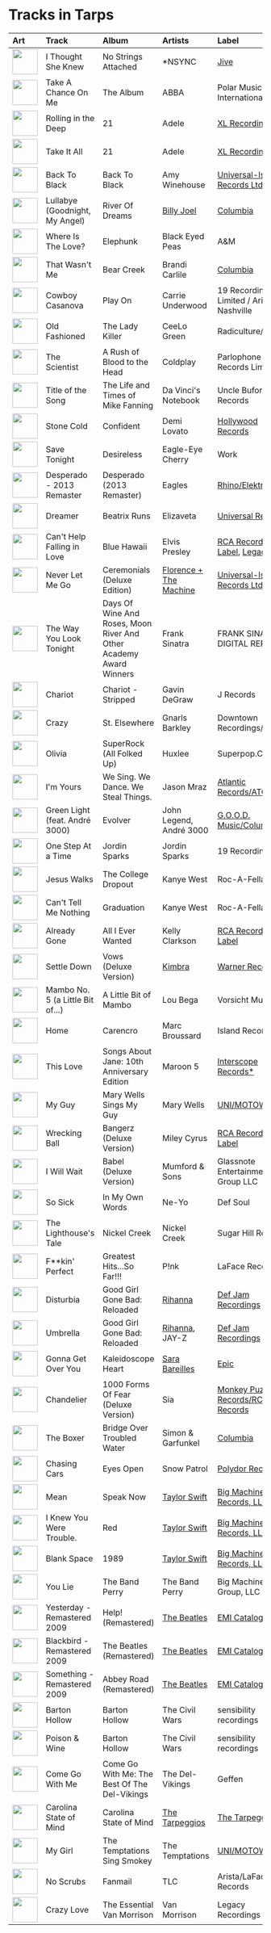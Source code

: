 # Tracks in Tarps

| Art                                                                                              | Track                            | Album                                                              | Artists                                                        | Label                                                                              | 💚   | 🔗                                                          |
|:-------------------------------------------------------------------------------------------------|:---------------------------------|:-------------------------------------------------------------------|:---------------------------------------------------------------|:-----------------------------------------------------------------------------------|:----|:-----------------------------------------------------------|
| <img src="https://i.scdn.co/image/ab67616d0000b273a6cb8fab778e1efc406a5909" alt="" width="50" /> | I Thought She Knew               | No Strings Attached                                                | *NSYNC                                                         | [Jive](../labels/jive.md)                                                          | 💚   | [🔗](https://open.spotify.com/track/0b4u7IhBY61kSmS8wVIPYg) |
| <img src="https://i.scdn.co/image/ab67616d0000b2736f705bef76c1d861c4d51d8c" alt="" width="50" /> | Take A Chance On Me              | The Album                                                          | ABBA                                                           | Polar Music International AB                                                       |     | [🔗](https://open.spotify.com/track/5BckPAYcKEJuYs1eV1BHHe) |
| <img src="https://i.scdn.co/image/ab67616d0000b2732118bf9b198b05a95ded6300" alt="" width="50" /> | Rolling in the Deep              | 21                                                                 | Adele                                                          | [XL Recordings](../labels/xl_recordings.md)                                        |     | [🔗](https://open.spotify.com/track/1c8gk2PeTE04A1pIDH9YMk) |
| <img src="https://i.scdn.co/image/ab67616d0000b2732118bf9b198b05a95ded6300" alt="" width="50" /> | Take It All                      | 21                                                                 | Adele                                                          | [XL Recordings](../labels/xl_recordings.md)                                        | 💚   | [🔗](https://open.spotify.com/track/08YJEcxGtYXwCGqXMZDiyQ) |
| <img src="https://i.scdn.co/image/ab67616d0000b2738f52f321140e4a76ea720c52" alt="" width="50" /> | Back To Black                    | Back To Black                                                      | Amy Winehouse                                                  | [Universal-Island Records Ltd.](../labels/universal_island_records_ltd_.md)        | 💚   | [🔗](https://open.spotify.com/track/30FURVTCpbKyykjSEQzGkH) |
| <img src="https://i.scdn.co/image/ab67616d0000b273d81c87cd4fa07351a5d14a71" alt="" width="50" /> | Lullabye (Goodnight, My Angel)   | River Of Dreams                                                    | [Billy Joel](../artists/billy_joel.md)                         | [Columbia](../labels/columbia.md)                                                  | 💚   | [🔗](https://open.spotify.com/track/4cURHmiuYii52BVbhrGbv0) |
| <img src="https://i.scdn.co/image/ab67616d0000b27329a42ba069a854c9078377b4" alt="" width="50" /> | Where Is The Love?               | Elephunk                                                           | Black Eyed Peas                                                | A&M                                                                                | 💚   | [🔗](https://open.spotify.com/track/0xmjwnQ3FNE6HuWCt2nHdZ) |
| <img src="https://i.scdn.co/image/ab67616d0000b273f5aac98410fb9e64e29827d4" alt="" width="50" /> | That Wasn't Me                   | Bear Creek                                                         | Brandi Carlile                                                 | [Columbia](../labels/columbia.md)                                                  |     | [🔗](https://open.spotify.com/track/6iqAJh3X8bf94eo4reme5L) |
| <img src="https://i.scdn.co/image/ab67616d0000b27303668e3f13559554eca8ccc6" alt="" width="50" /> | Cowboy Casanova                  | Play On                                                            | Carrie Underwood                                               | 19 Recordings Limited / Arista Nashville                                           | 💚   | [🔗](https://open.spotify.com/track/6OqdF0vHI9xkqswI7EK0cD) |
| <img src="https://i.scdn.co/image/ab67616d0000b2736f50b3400595b123a916e0dc" alt="" width="50" /> | Old Fashioned                    | The Lady Killer                                                    | CeeLo Green                                                    | Radiculture/Elektra                                                                | 💚   | [🔗](https://open.spotify.com/track/3lVoGZoKXQUElnJbU668Jf) |
| <img src="https://i.scdn.co/image/ab67616d0000b273de09e02aa7febf30b7c02d82" alt="" width="50" /> | The Scientist                    | A Rush of Blood to the Head                                        | Coldplay                                                       | Parlophone Records Limited                                                         | 💚   | [🔗](https://open.spotify.com/track/75JFxkI2RXiU7L9VXzMkle) |
| <img src="https://i.scdn.co/image/ab67616d0000b27314ed51ab46ef0765182bb8a0" alt="" width="50" /> | Title of the Song                | The Life and Times of Mike Fanning                                 | Da Vinci's Notebook                                            | Uncle Buford Records                                                               |     | [🔗](https://open.spotify.com/track/7gy5okcNSFHjSDv4b6jt5g) |
| <img src="https://i.scdn.co/image/ab67616d0000b273ed164cf1c10f028e8f528784" alt="" width="50" /> | Stone Cold                       | Confident                                                          | Demi Lovato                                                    | [Hollywood Records](../labels/hollywood_records.md)                                | 💚   | [🔗](https://open.spotify.com/track/3by8IfnW9dZ2t4pZw1WVxz) |
| <img src="https://i.scdn.co/image/ab67616d0000b273aacc6949864aa4c1073d3060" alt="" width="50" /> | Save Tonight                     | Desireless                                                         | Eagle-Eye Cherry                                               | Work                                                                               |     | [🔗](https://open.spotify.com/track/1t2Hq2WIBcZINOEnK6mdJG) |
| <img src="https://i.scdn.co/image/ab67616d0000b2732d73b1bb77cee09f0278be04" alt="" width="50" /> | Desperado - 2013 Remaster        | Desperado (2013 Remaster)                                          | Eagles                                                         | [Rhino/Elektra](../labels/elektra.md)                                              | 💚   | [🔗](https://open.spotify.com/track/2TjnCxxQRYn56Ye8gkUKiW) |
| <img src="https://i.scdn.co/image/ab67616d0000b273156f329b3c2b3ce752d9e614" alt="" width="50" /> | Dreamer                          | Beatrix Runs                                                       | Elizaveta                                                      | [Universal Records](../labels/universal_music_llc.md)                              | 💚   | [🔗](https://open.spotify.com/track/6Rod4YnyLthZqnvInGlPKI) |
| <img src="https://i.scdn.co/image/ab67616d0000b273f96cefb0197694ad440c3314" alt="" width="50" /> | Can't Help Falling in Love       | Blue Hawaii                                                        | Elvis Presley                                                  | [RCA Records Label](../labels/rca_records_label.md), [Legacy](../labels/legacy.md) |     | [🔗](https://open.spotify.com/track/44AyOl4qVkzS48vBsbNXaC) |
| <img src="https://i.scdn.co/image/ab67616d0000b273527d94ecf554774fc313bf48" alt="" width="50" /> | Never Let Me Go                  | Ceremonials (Deluxe Edition)                                       | [Florence + The Machine](../artists/florence___the_machine.md) | [Universal-Island Records Ltd.](../labels/universal_island_records_ltd_.md)        | 💚   | [🔗](https://open.spotify.com/track/6cC9RY7MoUx5z3aHjDTNI6) |
| <img src="https://i.scdn.co/image/ab67616d0000b273ff0dae802acb38075786b58c" alt="" width="50" /> | The Way You Look Tonight         | Days Of Wine And Roses, Moon River And Other Academy Award Winners | Frank Sinatra                                                  | FRANK SINATRA DIGITAL REPRISE                                                      | 💚   | [🔗](https://open.spotify.com/track/0elmUoU7eMPwZX1Mw1MnQo) |
| <img src="https://i.scdn.co/image/ab67616d0000b27309ec47c2a2173e984d8461e9" alt="" width="50" /> | Chariot                          | Chariot - Stripped                                                 | Gavin DeGraw                                                   | J Records                                                                          |     | [🔗](https://open.spotify.com/track/08kTO4EW0jb07zNsCNM83w) |
| <img src="https://i.scdn.co/image/ab67616d0000b27361a13426a99fd3500e2fff54" alt="" width="50" /> | Crazy                            | St. Elsewhere                                                      | Gnarls Barkley                                                 | Downtown Recordings/Atl                                                            | 💚   | [🔗](https://open.spotify.com/track/2N5zMZX7YeL1tico8oQxa9) |
| <img src="https://i.scdn.co/image/ab67616d0000b273465828f135d5dc4e627963a9" alt="" width="50" /> | Olivia                           | SuperRock (All Folked Up)                                          | Huxlee                                                         | Superpop.Co                                                                        | 💚   | [🔗](https://open.spotify.com/track/65iq2SldYrdcPVB080KpS1) |
| <img src="https://i.scdn.co/image/ab67616d0000b2730f2e51f7121539e221c51161" alt="" width="50" /> | I'm Yours                        | We Sing. We Dance. We Steal Things.                                | Jason Mraz                                                     | [Atlantic Records/ATG](../labels/atlantic_records.md)                              | 💚   | [🔗](https://open.spotify.com/track/1EzrEOXmMH3G43AXT1y7pA) |
| <img src="https://i.scdn.co/image/ab67616d0000b273d70bbffa859a9f9ca6f10496" alt="" width="50" /> | Green Light (feat. André 3000)   | Evolver                                                            | John Legend, André 3000                                        | [G.O.O.D. Music/Columbia](../labels/columbia.md)                                   | 💚   | [🔗](https://open.spotify.com/track/72by3Re4C3eVEBXvsUo0zV) |
| <img src="https://i.scdn.co/image/ab67616d0000b273260e2444b3431b3b8b559bc3" alt="" width="50" /> | One Step At a Time               | Jordin Sparks                                                      | Jordin Sparks                                                  | 19 Recordings                                                                      |     | [🔗](https://open.spotify.com/track/5o4W6yWSJD9e9Ea8YC9WjF) |
| <img src="https://i.scdn.co/image/ab67616d0000b27325b055377757b3cdd6f26b78" alt="" width="50" /> | Jesus Walks                      | The College Dropout                                                | Kanye West                                                     | Roc-A-Fella                                                                        |     | [🔗](https://open.spotify.com/track/5g1vtHqi9uV7xtYeCcFOBx) |
| <img src="https://i.scdn.co/image/ab67616d0000b27326f7f19c7f0381e56156c94a" alt="" width="50" /> | Can't Tell Me Nothing            | Graduation                                                         | Kanye West                                                     | Roc-A-Fella                                                                        |     | [🔗](https://open.spotify.com/track/0mEdbdeRFQwBhN4xfyIeUM) |
| <img src="https://i.scdn.co/image/ab67616d0000b2737ed87984e7f39ba42ee1b50a" alt="" width="50" /> | Already Gone                     | All I Ever Wanted                                                  | Kelly Clarkson                                                 | [RCA Records Label](../labels/rca_records_label.md)                                |     | [🔗](https://open.spotify.com/track/4fq2YUONcgrCJ2SPndSeKC) |
| <img src="https://i.scdn.co/image/ab67616d0000b273d0ec2db731952a7efabc6397" alt="" width="50" /> | Settle Down                      | Vows (Deluxe Version)                                              | [Kimbra](../artists/kimbra.md)                                 | [Warner Records](../labels/warner_records.md)                                      | 💚   | [🔗](https://open.spotify.com/track/6cdslY3YKjh7pImxFhSBVG) |
| <img src="https://i.scdn.co/image/ab67616d0000b273cf505191afa6a1978418fdf8" alt="" width="50" /> | Mambo No. 5 (a Little Bit of...) | A Little Bit of Mambo                                              | Lou Bega                                                       | Vorsicht Musik                                                                     | 💚   | [🔗](https://open.spotify.com/track/6x4tKaOzfNJpEJHySoiJcs) |
| <img src="https://i.scdn.co/image/ab67616d0000b2737cdb143bd2e9906d39c5eb04" alt="" width="50" /> | Home                             | Carencro                                                           | Marc Broussard                                                 | Island Records                                                                     | 💚   | [🔗](https://open.spotify.com/track/1XhzO8cuPaqsqUKw92Wbwc) |
| <img src="https://i.scdn.co/image/ab67616d0000b27392f2d790c6a97b195f66d51e" alt="" width="50" /> | This Love                        | Songs About Jane: 10th Anniversary Edition                         | Maroon 5                                                       | [Interscope Records*](../labels/interscope.md)                                     | 💚   | [🔗](https://open.spotify.com/track/6ECp64rv50XVz93WvxXMGF) |
| <img src="https://i.scdn.co/image/ab67616d0000b2735b50e493598153b926ded824" alt="" width="50" /> | My Guy                           | Mary Wells Sings My Guy                                            | Mary Wells                                                     | [UNI/MOTOWN](../labels/motown.md)                                                  | 💚   | [🔗](https://open.spotify.com/track/4591VqUIXysNlmI5NcAIUd) |
| <img src="https://i.scdn.co/image/ab67616d0000b2736b18d0490878750cd69abf2c" alt="" width="50" /> | Wrecking Ball                    | Bangerz (Deluxe Version)                                           | Miley Cyrus                                                    | [RCA Records Label](../labels/rca_records_label.md)                                | 💚   | [🔗](https://open.spotify.com/track/2vwlzO0Qp8kfEtzTsCXfyE) |
| <img src="https://i.scdn.co/image/ab67616d0000b2736e2407383e952808a0602b0d" alt="" width="50" /> | I Will Wait                      | Babel (Deluxe Version)                                             | Mumford & Sons                                                 | Glassnote Entertainment Group LLC                                                  | 💚   | [🔗](https://open.spotify.com/track/1fXiYSWmkKJfRKMegCkI11) |
| <img src="https://i.scdn.co/image/ab67616d0000b273987a1825341694ec9bc62457" alt="" width="50" /> | So Sick                          | In My Own Words                                                    | Ne-Yo                                                          | Def Soul                                                                           |     | [🔗](https://open.spotify.com/track/6brl7bwOHmGFkNw3MBqssT) |
| <img src="https://i.scdn.co/image/ab67616d0000b2739ab215825eb77076b1b4b387" alt="" width="50" /> | The Lighthouse's Tale            | Nickel Creek                                                       | Nickel Creek                                                   | Sugar Hill Records                                                                 | 💚   | [🔗](https://open.spotify.com/track/05HjafWVI238CLw5RDNkas) |
| <img src="https://i.scdn.co/image/ab67616d0000b2730eb56329734f9400c1639359" alt="" width="50" /> | F**kin' Perfect                  | Greatest Hits...So Far!!!                                          | P!nk                                                           | LaFace Records                                                                     |     | [🔗](https://open.spotify.com/track/3MGJF1CDFGfjXESL2Heva0) |
| <img src="https://i.scdn.co/image/ab67616d0000b273f9f27162ab1ed45b8d7a7e98" alt="" width="50" /> | Disturbia                        | Good Girl Gone Bad: Reloaded                                       | [Rihanna](../artists/rihanna.md)                               | [Def Jam Recordings](../labels/def_jam_recordings.md)                              | 💚   | [🔗](https://open.spotify.com/track/2VOomzT6VavJOGBeySqaMc) |
| <img src="https://i.scdn.co/image/ab67616d0000b273f9f27162ab1ed45b8d7a7e98" alt="" width="50" /> | Umbrella                         | Good Girl Gone Bad: Reloaded                                       | [Rihanna](../artists/rihanna.md), JAY-Z                        | [Def Jam Recordings](../labels/def_jam_recordings.md)                              |     | [🔗](https://open.spotify.com/track/49FYlytm3dAAraYgpoJZux) |
| <img src="https://i.scdn.co/image/ab67616d0000b2733fa3caf3da101e3cd28a53a6" alt="" width="50" /> | Gonna Get Over You               | Kaleidoscope Heart                                                 | [Sara Bareilles](../artists/sara_bareilles.md)                 | [Epic](../labels/epic.md)                                                          | 💚   | [🔗](https://open.spotify.com/track/45ou2UBThJA4WtFGIiYLI3) |
| <img src="https://i.scdn.co/image/ab67616d0000b273b55ed804149fffbb5e35ff34" alt="" width="50" /> | Chandelier                       | 1000 Forms Of Fear (Deluxe Version)                                | Sia                                                            | [Monkey Puzzle Records/RCA Records](../labels/monkey_puzzle_records.md)            | 💚   | [🔗](https://open.spotify.com/track/2s1sdSqGcKxpPr5lCl7jAV) |
| <img src="https://i.scdn.co/image/ab67616d0000b273ba7fe7dd76cd4307e57dd75f" alt="" width="50" /> | The Boxer                        | Bridge Over Troubled Water                                         | Simon & Garfunkel                                              | [Columbia](../labels/columbia.md)                                                  | 💚   | [🔗](https://open.spotify.com/track/76TZCvJ8GitQ2FA1q5dKu0) |
| <img src="https://i.scdn.co/image/ab67616d0000b2735da2756220da9b6f17924f8f" alt="" width="50" /> | Chasing Cars                     | Eyes Open                                                          | Snow Patrol                                                    | [Polydor Records](../labels/polydor_records.md)                                    |     | [🔗](https://open.spotify.com/track/5hnyJvgoWiQUYZttV4wXy6) |
| <img src="https://i.scdn.co/image/ab67616d0000b273e11a75a2f2ff39cec788a015" alt="" width="50" /> | Mean                             | Speak Now                                                          | [Taylor Swift](../artists/taylor_swift.md)                     | [Big Machine Records, LLC](../labels/big_machine_records.md)                       |     | [🔗](https://open.spotify.com/track/5yEPktRqvIhko5QFF3aBhQ) |
| <img src="https://i.scdn.co/image/ab67616d0000b27396384c98ac4f3e7c2440f5b5" alt="" width="50" /> | I Knew You Were Trouble.         | Red                                                                | [Taylor Swift](../artists/taylor_swift.md)                     | [Big Machine Records, LLC](../labels/big_machine_records.md)                       |     | [🔗](https://open.spotify.com/track/72jCZdH0Lhg93z6Z4hBjgj) |
| <img src="https://i.scdn.co/image/ab67616d0000b2739abdf14e6058bd3903686148" alt="" width="50" /> | Blank Space                      | 1989                                                               | [Taylor Swift](../artists/taylor_swift.md)                     | [Big Machine Records, LLC](../labels/big_machine_records.md)                       | 💚   | [🔗](https://open.spotify.com/track/1p80LdxRV74UKvL8gnD7ky) |
| <img src="https://i.scdn.co/image/ab67616d0000b2735726e327fd968a6fb5974350" alt="" width="50" /> | You Lie                          | The Band Perry                                                     | The Band Perry                                                 | Big Machine Label Group, LLC                                                       | 💚   | [🔗](https://open.spotify.com/track/462tT5pBVstoLcOSJsBBKw) |
| <img src="https://i.scdn.co/image/ab67616d0000b273e3e3b64cea45265469d4cafa" alt="" width="50" /> | Yesterday - Remastered 2009      | Help! (Remastered)                                                 | [The Beatles](../artists/the_beatles.md)                       | [EMI Catalogue](../labels/emi_catalogue.md)                                        | 💚   | [🔗](https://open.spotify.com/track/3BQHpFgAp4l80e1XslIjNI) |
| <img src="https://i.scdn.co/image/ab67616d0000b2734ce8b4e42588bf18182a1ad2" alt="" width="50" /> | Blackbird - Remastered 2009      | The Beatles (Remastered)                                           | [The Beatles](../artists/the_beatles.md)                       | [EMI Catalogue](../labels/emi_catalogue.md)                                        | 💚   | [🔗](https://open.spotify.com/track/5jgFfDIR6FR0gvlA56Nakr) |
| <img src="https://i.scdn.co/image/ab67616d0000b273dc30583ba717007b00cceb25" alt="" width="50" /> | Something - Remastered 2009      | Abbey Road (Remastered)                                            | [The Beatles](../artists/the_beatles.md)                       | [EMI Catalogue](../labels/emi_catalogue.md)                                        | 💚   | [🔗](https://open.spotify.com/track/0pNeVovbiZHkulpGeOx1Gj) |
| <img src="https://i.scdn.co/image/ab67616d0000b2737ebde0a5bb07f53a99c15224" alt="" width="50" /> | Barton Hollow                    | Barton Hollow                                                      | The Civil Wars                                                 | sensibility recordings                                                             | 💚   | [🔗](https://open.spotify.com/track/6ZOBY9RG2tcxXX0ohKtfRc) |
| <img src="https://i.scdn.co/image/ab67616d0000b2737ebde0a5bb07f53a99c15224" alt="" width="50" /> | Poison & Wine                    | Barton Hollow                                                      | The Civil Wars                                                 | sensibility recordings                                                             | 💚   | [🔗](https://open.spotify.com/track/4BFudy2Zbryi9a1KFad66B) |
| <img src="https://i.scdn.co/image/ab67616d0000b273c223c0c9fc255e7019a5296a" alt="" width="50" /> | Come Go With Me                  | Come Go With Me: The Best Of The Del-Vikings                       | The Del-Vikings                                                | Geffen                                                                             |     | [🔗](https://open.spotify.com/track/4IYyGIbMS5ZkxDXGfPIrXr) |
| <img src="https://i.scdn.co/image/ab67616d0000b2735d990e8b45c848dc22885f89" alt="" width="50" /> | Carolina State of Mind           | Carolina State of Mind                                             | [The Tarpeggios](../artists/the_tarpeggios.md)                 | [The Tarpeggios](../labels/the_tarpeggios.md)                                      | 💚   | [🔗](https://open.spotify.com/track/60xweUiIfi93UhZEDN3DKY) |
| <img src="https://i.scdn.co/image/ab67616d0000b2731a5b6271ae1c8497df20916e" alt="" width="50" /> | My Girl                          | The Temptations Sing Smokey                                        | The Temptations                                                | [UNI/MOTOWN](../labels/motown.md)                                                  | 💚   | [🔗](https://open.spotify.com/track/745H5CctFr12Mo7cqa1BMH) |
| <img src="https://i.scdn.co/image/ab67616d0000b27361ffafd5e31a37336531cf95" alt="" width="50" /> | No Scrubs                        | Fanmail                                                            | TLC                                                            | Arista/LaFace Records                                                              |     | [🔗](https://open.spotify.com/track/1KGi9sZVMeszgZOWivFpxs) |
| <img src="https://i.scdn.co/image/ab67616d0000b2738f09dd4d56cde1a2cda18604" alt="" width="50" /> | Crazy Love                       | The Essential Van Morrison                                         | Van Morrison                                                   | Legacy Recordings                                                                  |     | [🔗](https://open.spotify.com/track/04glHdRn4SgTADxKoKzOoO) |
